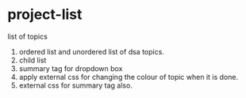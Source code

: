 # project-list
list of topics
1. ordered list and unordered list of dsa topics.
2. child list
3. summary tag for dropdown box
4. apply external css for changing the colour of topic when it is done.
5. external css for summary tag also.
